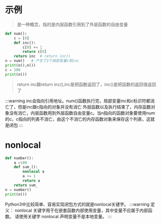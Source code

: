 # 示例
> 是一种概念，指的是内层函数引用到了外层函数的自由变量

```python
def num():
    c = [0]
    def inc():
        c[0] += 1
        return c[0]
    return inc	# return inc()
n = num()   # 产生了2个局部变量c和inc
print(n(),n())
c = 100
print(n())
```
> return inc跟return inc(),inc是把函数返回了，inc()是把函数的返回值返回了

:::warning
inc会指向引用地址。num()函数执行完，局部变量inc和c标识符都消亡了，但是inc跟c指向的对象并没有消亡
外层函数以及执行结束了，内存函数对象没有消亡，内层函数用到外层函数自由变量c。当n指向的函数对象要使用num的c，c指向的列表不消亡，由这个不消亡的内存函数对象来保存这个列表，这就是闭包
:::
# nonlocal
```python
def number():
    a =100
    def sum_():
        nonlocal a
        a += 1
        return a
    return sum_
n = number()
print(n())
```
Python3中比较简单、容易实现闭包方式的就是nonlocal关键字。
:::warning
定义：
nonlocal 关键字用于在嵌套函数内部使用变量，其中变量不应属于内部函数。
请使用关键字 nonlocal 声明变量不是本地变量。
:::
